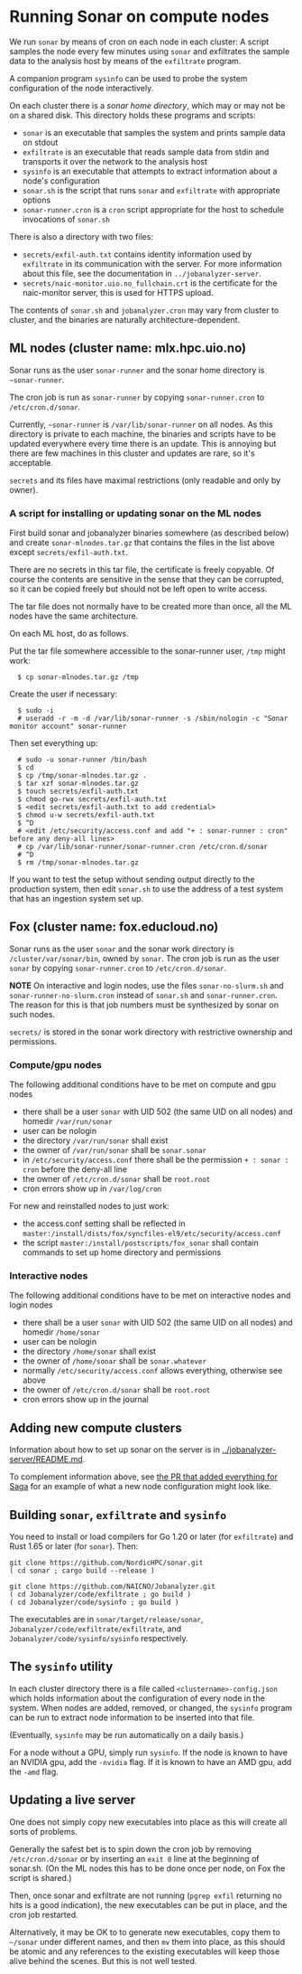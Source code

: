 # Running Sonar on compute nodes

We run `sonar` by means of cron on each node in each cluster: A script samples the node every few
minutes using `sonar` and exfiltrates the sample data to the analysis host by means of the
`exfiltrate` program.

A companion program `sysinfo` can be used to probe the system configuration of the node
interactively.

On each cluster there is a *sonar home directory*, which may or may not be on a shared disk.  This
directory holds these programs and scripts:

* `sonar` is an executable that samples the system and prints sample data on stdout
* `exfiltrate` is an executable that reads sample data from stdin and transports it over the network to
   the analysis host
* `sysinfo` is an executable that attempts to extract information about a node's configuration
* `sonar.sh` is the script that runs `sonar` and `exfiltrate` with appropriate options
* `sonar-runner.cron` is a `cron` script appropriate for the host to schedule invocations of `sonar.sh`

There is also a directory with two files:

* `secrets/exfil-auth.txt` contains identity information used by `exfiltrate` in its communication with the
  server.  For more information about this file, see the documentation in `../jobanalyzer-server`.
* `secrets/naic-monitor.uio.no_fullchain.crt` is the certificate for the naic-monitor server, this is used
  for HTTPS upload.

The contents of `sonar.sh` and `jobanalyzer.cron` may vary from cluster to cluster, and the
binaries are naturally architecture-dependent.

## ML nodes (cluster name: mlx.hpc.uio.no)

Sonar runs as the user `sonar-runner` and the sonar home directory is `~sonar-runner`.

The cron job is run as `sonar-runner` by copying `sonar-runner.cron` to `/etc/cron.d/sonar`.

Currently, `~sonar-runner` is `/var/lib/sonar-runner` on all nodes.  As this directory is private to
each machine, the binaries and scripts have to be updated everywhere every time there is an update.
This is annoying but there are few machines in this cluster and updates are rare, so it's acceptable.

`secrets` and its files have maximal restrictions (only readable and only by owner).

### A script for installing or updating sonar on the ML nodes

First build sonar and jobanalyzer binaries somewhere (as described below) and create
`sonar-mlnodes.tar.gz` that contains the files in the list above except `secrets/exfil-auth.txt`.

There are no secrets in this tar file, the certificate is freely copyable.  Of course the contents
are sensitive in the sense that they can be corrupted, so it can be copied freely but should not be
left open to write access.

The tar file does not normally have to be created more than once, all the ML nodes have the same
architecture.

On each ML host, do as follows.

Put the tar file somewhere accessible to the sonar-runner user, `/tmp` might work:

```
  $ cp sonar-mlnodes.tar.gz /tmp
```

Create the user if necessary:
```
  $ sudo -i
  # useradd -r -m -d /var/lib/sonar-runner -s /sbin/nologin -c "Sonar monitor account" sonar-runner
```

Then set everything up:
```
  # sudo -u sonar-runner /bin/bash
  $ cd
  $ cp /tmp/sonar-mlnodes.tar.gz .
  $ tar xzf sonar-mlnodes.tar.gz
  $ touch secrets/exfil-auth.txt
  $ chmod go-rwx secrets/exfil-auth.txt
  $ <edit secrets/exfil-auth.txt to add credential>
  $ chmod u-w secrets/exfil-auth.txt
  $ ^D
  # <edit /etc/security/access.conf and add "+ : sonar-runner : cron" before any deny-all lines>
  # cp /var/lib/sonar-runner/sonar-runner.cron /etc/cron.d/sonar
  # ^D
  $ rm /tmp/sonar-mlnodes.tar.gz
```

If you want to test the setup without sending output directly to the production system, then edit
`sonar.sh` to use the address of a test system that has an ingestion system set up.

## Fox (cluster name: fox.educloud.no)

Sonar runs as the user `sonar` and the sonar work directory is `/cluster/var/sonar/bin`, owned by
`sonar`.  The cron job is run as the user `sonar` by copying `sonar-runner.cron` to
`/etc/cron.d/sonar`.

**NOTE** On interactive and login nodes, use the files `sonar-no-slurm.sh` and
`sonar-runner-no-slurm.cron` instead of `sonar.sh` and `sonar-runner.cron`.  The reason for this is
that job numbers must be synthesized by sonar on such nodes.

`secrets/` is stored in the sonar work directory with restrictive ownership and permissions.

### Compute/gpu nodes

The following additional conditions have to be met on compute and gpu nodes

* there shall be a user `sonar` with UID 502 (the same UID on all nodes) and homedir `/var/run/sonar`
* user can be nologin
* the directory `/var/run/sonar` shall exist
* the owner of `/var/run/sonar` shall be `sonar.sonar`
* in `/etc/security/access.conf` there shall be the permission `+ : sonar : cron` before the deny-all line
* the owner of `/etc/cron.d/sonar` shall be `root.root`
* cron errors show up in `/var/log/cron`

For new and reinstalled nodes to just work:

* the access.conf setting shall be reflected in `master:/install/dists/fox/syncfiles-el9/etc/security/access.conf`
* the script `master:/install/postscripts/fox_sonar` shall contain commands to set up home directory and permissions

### Interactive nodes

The following additional conditions have to be met on interactive nodes and login nodes

* there shall be a user `sonar` with UID 502 (the same UID on all nodes) and homedir `/home/sonar`
* user can be nologin
* the directory `/home/sonar` shall exist
* the owner of `/home/sonar` shall be `sonar.whatever`
* normally `/etc/security/access.conf` allows everything, otherwise see above
* the owner of `/etc/cron.d/sonar` shall be `root.root`
* cron errors show up in the journal

## Adding new compute clusters

Information about how to set up sonar on the server is in [../jobanalyzer-server/README.md](../jobanalyzer-server/README.md).

To complement information above, see [the PR that added everything for Saga](https://github.com/NAICNO/Jobanalyzer/pull/364) for an
example of what a new node configuration might look like.

## Building `sonar`, `exfiltrate` and `sysinfo`

You need to install or load compilers for Go 1.20 or later (for `exfiltrate`) and Rust 1.65 or later
(for `sonar`).  Then:

```
git clone https://github.com/NordicHPC/sonar.git
( cd sonar ; cargo build --release )

git clone https://github.com/NAICNO/Jobanalyzer.git
( cd Jobanalyzer/code/exfiltrate ; go build )
( cd Jobanalyzer/code/sysinfo ; go build )
```

The executables are in `sonar/target/release/sonar`, `Jobanalyzer/code/exfiltrate/exfiltrate`, and
`Jobanalyzer/code/sysinfo/sysinfo` respectively.

## The `sysinfo` utility

In each cluster directory there is a file called `<clustername>-config.json` which holds information
about the configuration of every node in the system.  When nodes are added, removed, or changed, the
`sysinfo` program can be run to extract node information to be inserted into that file.

(Eventually, `sysinfo` may be run automatically on a daily basis.)

For a node without a GPU, simply run `sysinfo`.  If the node is known to have an NVIDIA gpu,
add the `-nvidia` flag.  If it is known to have an AMD gpu, add the `-amd` flag.

## Updating a live server

One does not simply copy new executables into place as this will create all sorts of problems.

Generally the safest bet is to spin down the cron job by removing `/etc/cron.d/sonar` or by
inserting an `exit 0` line at the beginning of sonar.sh.  (On the ML nodes this has to be done once
per node, on Fox the script is shared.)

Then, once sonar and exfiltrate are not running (`pgrep exfil` returning no hits is a good
indication), the new executables can be put in place, and the cron job restarted.

Alternatively, it may be OK to to generate new executables, copy them to `~/sonar` under different
names, and then `mv` them into place, as this should be atomic and any references to the existing
executables will keep those alive behind the scenes.  But this is not well tested.
